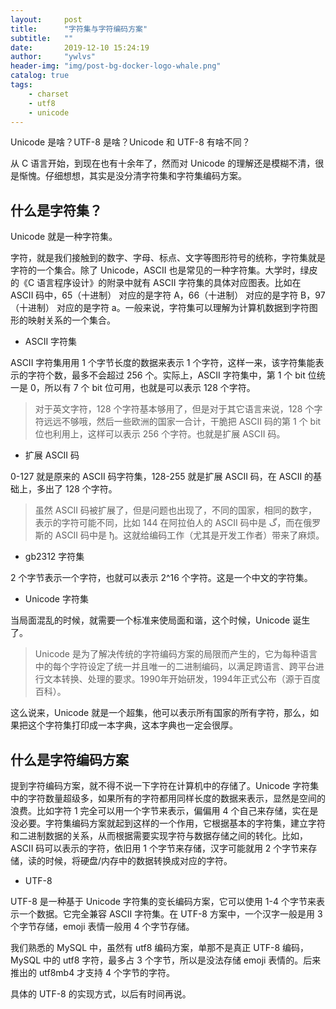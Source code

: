 ```yaml
---
layout:     post
title:      "字符集与字符编码方案"
subtitle:   ""
date:       2019-12-10 15:24:19
author:     "ywlvs"
header-img: "img/post-bg-docker-logo-whale.png"
catalog: true
tags:
    - charset
    - utf8
    - unicode
---
```


Unicode 是啥？UTF-8 是啥？Unicode 和 UTF-8 有啥不同？

从 C 语言开始，到现在也有十余年了，然而对 Unicode 的理解还是模糊不清，很是惭愧。仔细想想，其实是没分清字符集和字符集编码方案。

## 什么是字符集？

Unicode 就是一种字符集。

字符，就是我们接触到的数字、字母、标点、文字等图形符号的统称，字符集就是字符的一个集合。除了 Unicode，ASCII 也是常见的一种字符集。大学时，绿皮的《C 语言程序设计》的附录中就有 ASCII 字符集的具体对应图表。比如在 ASCII 码中，65（十进制） 对应的是字符 A，66（十进制） 对应的是字符 B，97（十进制） 对应的是字符 a。一般来说，字符集可以理解为计算机数据到字符图形的映射关系的一个集合。

+ ASCII 字符集

ASCII 字符集用用 1 个字节长度的数据来表示 1 个字符，这样一来，该字符集能表示的字符个数，最多不会超过 256 个。实际上，ASCII 字符集中，第 1 个 bit 位统一是 0，所以有 7 个 bit 位可用，也就是可以表示 128 个字符。


> 对于英文字符，128 个字符基本够用了，但是对于其它语言来说，128 个字符远远不够哦，然后一些欧洲的国家一合计，干脆把 ASCII 码的第 1 个 bit 位也利用上，这样可以表示 256 个字符。也就是扩展 ASCII 码。

+ 扩展 ASCII 码

0-127 就是原来的 ASCII 码字符集，128-255 就是扩展 ASCII 码，在 ASCII 的基础上，多出了 128 个字符。


> 虽然 ASCII 码被扩展了，但是问题也出现了，不同的国家，相同的数字，表示的字符可能不同，比如 144 在阿拉伯人的 ASCII 码中是 گ，而在俄罗斯的 ASCII 码中是 ђ。这就给编码工作（尤其是开发工作者）带来了麻烦。

+ gb2312 字符集

2 个字节表示一个字符，也就可以表示 2^16 个字符。这是一个中文的字符集。

+ Unicode 字符集

当局面混乱的时候，就需要一个标准来使局面和谐，这个时候，Unicode 诞生了。

>Unicode 是为了解决传统的字符编码方案的局限而产生的，它为每种语言中的每个字符设定了统一并且唯一的二进制编码，以满足跨语言、跨平台进行文本转换、处理的要求。1990年开始研发，1994年正式公布（源于百度百科）。

这么说来，Unicode 就是一个超集，他可以表示所有国家的所有字符，那么，如果把这个字符集打印成一本字典，这本字典也一定会很厚。

## 什么是字符编码方案

提到字符编码方案，就不得不说一下字符在计算机中的存储了。Unicode 字符集中的字符数量超级多，如果所有的字符都用同样长度的数据来表示，显然是空间的浪费。比如字符 1 完全可以用一个字节来表示，偏偏用 4 个自己来存储，实在是没必要。字符集编码方案就起到这样的一个作用，它根据基本的字符集，建立字符和二进制数据的关系，从而根据需要实现字符与数据存储之间的转化。比如，ASCII 码可以表示的字符，依旧用 1 个字节来存储，汉字可能就用 2 个字节来存储，读的时候，将硬盘/内存中的数据转换成对应的字符。

+ UTF-8

UTF-8 是一种基于 Unicode 字符集的变长编码方案，它可以使用 1-4 个字节来表示一个数据。它完全兼容 ASCII 字符集。在 UTF-8 方案中，一个汉字一般是用 3 个字节存储，emoji 表情一般用 4 个字节存储。

我们熟悉的 MySQL 中，虽然有 utf8 编码方案，单那不是真正 UTF-8 编码，MySQL 中的 utf8 字符，最多占 3 个字节，所以是没法存储 emoji 表情的。后来推出的 utf8mb4 才支持 4 个字节的字符。

具体的 UTF-8 的实现方式，以后有时间再说。